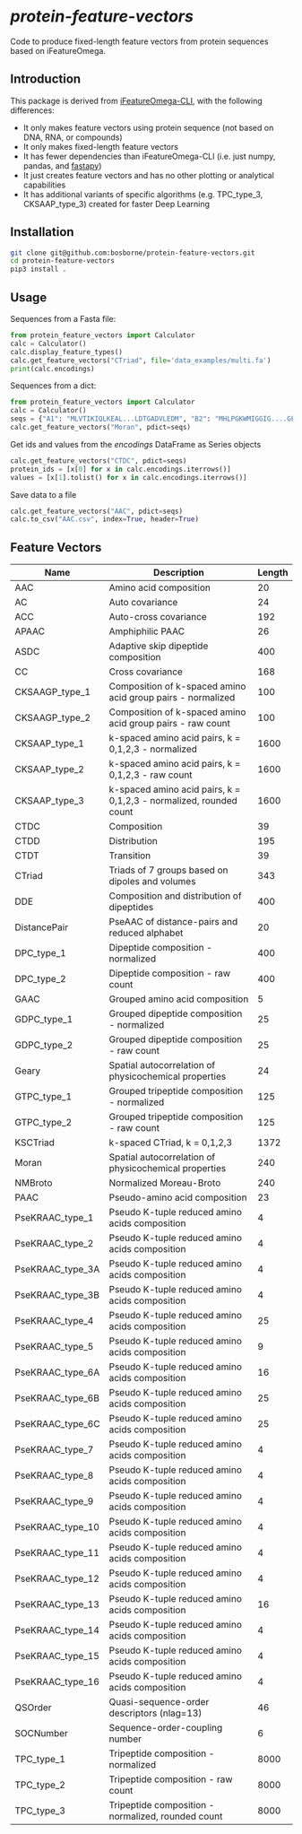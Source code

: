 # *protein-feature-vectors*

Code to produce fixed-length feature vectors from protein sequences based on iFeatureOmega.

## Introduction

This package is derived from [iFeatureOmega-CLI](https://github.com/Superzchen/iFeatureOmega-CLI), with the following differences:

- It only makes feature vectors using protein sequence (not based on DNA, RNA, or compounds)
- It only makes fixed-length feature vectors
- It has fewer dependencies than iFeatureOmega-CLI (i.e. just numpy, pandas, and [fastapy](https://github.com/aziele/fastapy))
- It just creates feature vectors and has no other plotting or analytical capabilities
- It has additional variants of specific algorithms (e.g. TPC_type_3, CKSAAP_type_3) created for faster Deep Learning

## Installation

```sh
git clone git@github.com:bosborne/protein-feature-vectors.git
cd protein-feature-vectors
pip3 install .
```

## Usage

Sequences from a Fasta file:

```python
from protein_feature_vectors import Calculator
calc = Calculator()
calc.display_feature_types()
calc.get_feature_vectors("CTriad", file='data_examples/multi.fa')
print(calc.encodings)
```

Sequences from a dict:

```python
from protein_feature_vectors import Calculator
calc = Calculator()
seqs = {"A1": "MLVTIKIQLKEAL...LDTGADVLEDM", "B2": "MHLPGKWMIGGIG....GFIKVRQYDEICGH"}
calc.get_feature_vectors("Moran", pdict=seqs)
```

Get ids and values from the *encodings* DataFrame as Series objects

```python
calc.get_feature_vectors("CTDC", pdict=seqs)
protein_ids = [x[0] for x in calc.encodings.iterrows()]
values = [x[1].tolist() for x in calc.encodings.iterrows()]
```

Save data to a file

```python
calc.get_feature_vectors("AAC", pdict=seqs)
calc.to_csv("AAC.csv", index=True, header=True)
```

## Feature Vectors

| Name | Description | Length |
|------|-------------|--------|
| AAC | Amino acid composition | 20 |
| AC | Auto covariance | 24 |
| ACC | Auto-cross covariance | 192 |
| APAAC | Amphiphilic PAAC | 26 |
| ASDC | Adaptive skip dipeptide composition | 400 |
| CC | Cross covariance | 168 |
| CKSAAGP_type_1 | Composition of k-spaced amino acid group pairs - normalized | 100 |
| CKSAAGP_type_2 | Composition of k-spaced amino acid group pairs - raw count | 100 |
| CKSAAP_type_1 | k-spaced amino acid pairs, k = 0,1,2,3 - normalized | 1600 |
| CKSAAP_type_2 | k-spaced amino acid pairs, k = 0,1,2,3 - raw count | 1600 |
| CKSAAP_type_3 | k-spaced amino acid pairs, k = 0,1,2,3 - normalized, rounded count | 1600 |
| CTDC | Composition | 39 |
| CTDD | Distribution | 195 |
| CTDT | Transition | 39 |
| CTriad | Triads of 7 groups based on dipoles and volumes | 343 |
| DDE | Composition and distribution of dipeptides | 400 |
| DistancePair | PseAAC of distance-pairs and reduced alphabet | 20 |
| DPC_type_1 | Dipeptide composition - normalized | 400 |
| DPC_type_2 | Dipeptide composition - raw count | 400 |
| GAAC | Grouped amino acid composition | 5 |
| GDPC_type_1 | Grouped dipeptide composition - normalized | 25 |
| GDPC_type_2 | Grouped dipeptide composition - raw count | 25 |
| Geary | Spatial autocorrelation of physicochemical properties | 24 |
| GTPC_type_1 | Grouped tripeptide composition - normalized | 125 |
| GTPC_type_2 | Grouped tripeptide composition - raw count | 125 |
| KSCTriad | k-spaced CTriad, k = 0,1,2,3 | 1372 |
| Moran | Spatial autocorrelation of physicochemical properties | 240 |
| NMBroto | Normalized Moreau-Broto | 240 |
| PAAC | Pseudo-amino acid composition | 23 |
| PseKRAAC_type_1 | Pseudo K-tuple reduced amino acids composition | 4 |
| PseKRAAC_type_2 | Pseudo K-tuple reduced amino acids composition | 4 |
| PseKRAAC_type_3A | Pseudo K-tuple reduced amino acids composition | 4 |
| PseKRAAC_type_3B | Pseudo K-tuple reduced amino acids composition | 4 |
| PseKRAAC_type_4 | Pseudo K-tuple reduced amino acids composition | 25 |
| PseKRAAC_type_5 | Pseudo K-tuple reduced amino acids composition | 9 |
| PseKRAAC_type_6A | Pseudo K-tuple reduced amino acids composition | 16 |
| PseKRAAC_type_6B | Pseudo K-tuple reduced amino acids composition | 25 |
| PseKRAAC_type_6C | Pseudo K-tuple reduced amino acids composition | 25 |
| PseKRAAC_type_7 | Pseudo K-tuple reduced amino acids composition | 4 |
| PseKRAAC_type_8 | Pseudo K-tuple reduced amino acids composition | 4 |
| PseKRAAC_type_9 | Pseudo K-tuple reduced amino acids composition | 4 |
| PseKRAAC_type_10 | Pseudo K-tuple reduced amino acids composition | 4 |
| PseKRAAC_type_11 | Pseudo K-tuple reduced amino acids composition | 4 |
| PseKRAAC_type_12 | Pseudo K-tuple reduced amino acids composition | 4 |
| PseKRAAC_type_13 | Pseudo K-tuple reduced amino acids composition | 16 |
| PseKRAAC_type_14 | Pseudo K-tuple reduced amino acids composition | 4 |
| PseKRAAC_type_15 | Pseudo K-tuple reduced amino acids composition | 4 |
| PseKRAAC_type_16 | Pseudo K-tuple reduced amino acids composition | 4 |
| QSOrder | Quasi-sequence-order descriptors (nlag=13) | 46 |
| SOCNumber | Sequence-order-coupling number | 6 |
| TPC_type_1 | Tripeptide composition - normalized | 8000  |
| TPC_type_2 | Tripeptide composition - raw count | 8000 |
| TPC_type_3 | Tripeptide composition - normalized, rounded count | 8000 |
